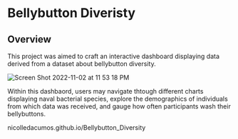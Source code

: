 # Bellybutton Diveristy 

## Overview

This project was aimed to craft an interactive dashboard displaying data derived from a dataset about bellybutton diversity. 

![Screen Shot 2022-11-02 at 11 53 18 PM](https://user-images.githubusercontent.com/110862583/199650020-ae7919eb-4757-4bac-a3ca-e0e8111c4f28.png)

Within this dashbaord, users may navigate thtough different charts displaying naval bacterial species, explore the demographics of individuals from which data was received, and gauge how often participants wash their bellybuttons.

nicolledacumos.github.io/Bellybutton_Diversity
